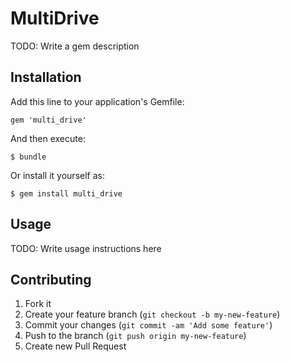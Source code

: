# MultiDrive

TODO: Write a gem description

## Installation

Add this line to your application's Gemfile:

    gem 'multi_drive'

And then execute:

    $ bundle

Or install it yourself as:

    $ gem install multi_drive

## Usage

TODO: Write usage instructions here

## Contributing

1. Fork it
2. Create your feature branch (`git checkout -b my-new-feature`)
3. Commit your changes (`git commit -am 'Add some feature'`)
4. Push to the branch (`git push origin my-new-feature`)
5. Create new Pull Request
